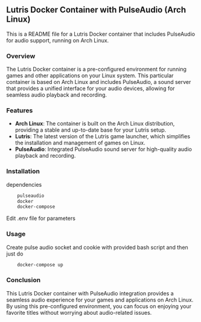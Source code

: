 ## Lutris Docker Container with PulseAudio (Arch Linux)

This is a README file for a Lutris Docker container that includes PulseAudio for audio support, running on Arch Linux.

### Overview

The Lutris Docker container is a pre-configured environment for running games and other applications on your Linux system. This particular container is based on Arch Linux and includes PulseAudio, a sound server that provides a unified interface for your audio devices, allowing for seamless audio playback and recording.

### Features

- **Arch Linux**: The container is built on the Arch Linux distribution, providing a stable and up-to-date base for your Lutris setup.
- **Lutris**: The latest version of the Lutris game launcher, which simplifies the installation and management of games on Linux.
- **PulseAudio**: Integrated PulseAudio sound server for high-quality audio playback and recording.

### Installation

dependencies

```bash
	pulseaudio
	docker
	docker-compose
```
Edit .env file for parameters


### Usage

Create pulse audio socket and cookie with provided bash script and then just do

```bash
	docker-compose up
```

### Conclusion

This Lutris Docker container with PulseAudio integration provides a seamless audio experience for your games and applications on Arch Linux. By using this pre-configured environment, you can focus on enjoying your favorite titles without worrying about audio-related issues.
